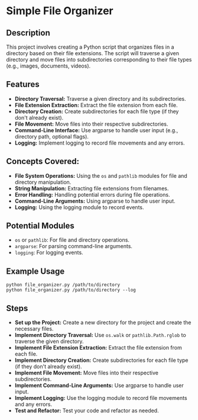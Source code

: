 # Simple File Organizer

## Description

This project involves creating a Python script that organizes files in a directory based on their file extensions. The script will traverse a given directory and move files into subdirectories corresponding to their file types (e.g., images, documents, videos).

## Features

- **Directory Traversal:** Traverse a given directory and its subdirectories.
- **File Extension Extraction:** Extract the file extension from each file.
- **Directory Creation:** Create subdirectories for each file type (if they don't already exist).
- **File Movement:** Move files into their respective subdirectories.
- **Command-Line Interface:** Use argparse to handle user input (e.g., directory path, optional flags).
- **Logging:** Implement logging to record file movements and any errors.

## Concepts Covered:

- **File System Operations:** Using the `os` and `pathlib` modules for file and directory manipulation.
- **String Manipulation:** Extracting file extensions from filenames.
- **Error Handling:** Handling potential errors during file operations.
- **Command-Line Arguments:** Using argparse to handle user input.
- **Logging:** Using the logging module to record events.

## Potential Modules

- `os` or `pathlib`: For file and directory operations.
- `argparse`: For parsing command-line arguments.
- `logging`: For logging events.

## Example Usage

```shell
python file_organizer.py /path/to/directory
python file_organizer.py /path/to/directory --log
```

## Steps

- **Set up the Project:** Create a new directory for the project and create the necessary files.
- **Implement Directory Traversal:** Use `os.walk` or `pathlib.Path.rglob` to traverse the given directory.
- **Implement File Extension Extraction:** Extract the file extension from each file.
- **Implement Directory Creation:** Create subdirectories for each file type (if they don't already exist).
- **Implement File Movement:** Move files into their respective subdirectories.
- **Implement Command-Line Arguments:** Use argparse to handle user input.
- **Implement Logging:** Use the logging module to record file movements and any errors.
- **Test and Refactor:** Test your code and refactor as needed.
